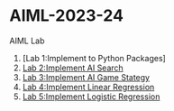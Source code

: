 # AIML-2023-24
AIML Lab
1. [Lab 1:Implement to Python Packages]
2. [Lab 2:Implement AI Search](https://github.com/JayeshBansal497/AIML-2023-24/blob/main/Lab_2.ipynb)
3. [Lab 3:Implement AI Game Stategy](https://github.com/JayeshBansal497/AIML-2023-24/blob/main/Lab_3.ipynb)
4. [Lab 4:Implement Linear Regression](https://github.com/JayeshBansal497/AIML-2023-24/blob/main/Lab_4.ipynb)
5. [Lab 5:Implement Logistic Regression](https://github.com/JayeshBansal497/AIML-2023-24/blob/main/Lab_5.ipynb)
